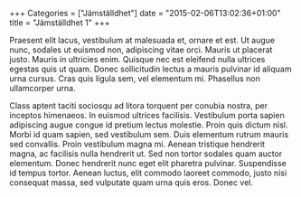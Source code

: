 +++
Categories = ["Jämställdhet"]
date = "2015-02-06T13:02:36+01:00"
title = "Jämställdhet 1"
+++

Praesent elit lacus, vestibulum at malesuada et, ornare et est. Ut augue nunc,
sodales ut euismod non, adipiscing vitae orci. Mauris ut placerat justo. Mauris
in ultricies enim. Quisque nec est eleifend nulla ultrices egestas quis ut
quam. Donec sollicitudin lectus a mauris pulvinar id aliquam urna cursus. Cras
quis ligula sem, vel elementum mi. Phasellus non ullamcorper urna.

Class aptent taciti sociosqu ad litora torquent per conubia nostra, per
inceptos himenaeos. In euismod ultrices facilisis. Vestibulum porta sapien
adipiscing augue congue id pretium lectus molestie. Proin quis dictum nisl.
Morbi id quam sapien, sed vestibulum sem. Duis elementum rutrum mauris sed
convallis. Proin vestibulum magna mi. Aenean tristique hendrerit magna, ac
facilisis nulla hendrerit ut. Sed non tortor sodales quam auctor elementum.
Donec hendrerit nunc eget elit pharetra pulvinar. Suspendisse id tempus tortor.
Aenean luctus, elit commodo laoreet commodo, justo nisi consequat massa, sed
vulputate quam urna quis eros. Donec vel.
